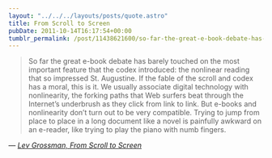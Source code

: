 ```yaml
---
layout: "../../../layouts/posts/quote.astro"
title: From Scroll to Screen
pubDate: 2011-10-14T16:17:54+00:00
tumblr_permalink: /post/11438621600/so-far-the-great-e-book-debate-has-barely-touched
---
```


> So far the great e-book debate has barely touched on the most important feature that the codex introduced: the nonlinear reading that so impressed St. Augustine. If the fable of the scroll and codex has a moral, this is it. We usually associate digital technology with nonlinearity, the forking paths that Web surfers beat through the Internet’s underbrush as they click from link to link. But e-books and nonlinearity don’t turn out to be very compatible. Trying to jump from place to place in a long document like a novel is painfully awkward on an e-reader, like trying to play the piano with numb fingers.

— <cite>[Lev Grossman, _From Scroll to Screen_](https://www.nytimes.com/2011/09/04/books/review/the-mechanic-muse-from-scroll-to-screen.html?_r=3)</cite>
